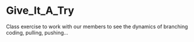 # Give_It_A_Try
Class exercise to work with our members to see the dynamics of branching coding, pulling, pushing...
